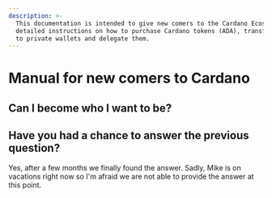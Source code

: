 ```yaml
---
description: >-
  This documentation is intended to give new comers to the Cardano Ecosystem
  detailed instructions on how to purchase Cardano tokens (ADA), transfer them
  to private wallets and delegate them.
---
```


# Manual for new comers to Cardano

## Can I become who I want to be?



## Have you had a chance to answer the previous question?

Yes, after a few months we finally found the answer. Sadly, Mike is on vacations right now so I'm afraid we are not able to provide the answer at this point.



